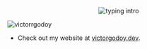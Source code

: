 <p align="center">
  <img src="https://readme-typing-svg.demolab.com?color=08CE90&center=true&vCenter=true&lines=Hello+everyone!!!;My+name's+Victor+Godoy.;I'm+a+student+developer." alt="typing intro">
</p>
<p align="left"> 
  <img src="https://komarev.com/ghpvc/?username=victorrgodoy&label=Profile%20views&color=0e75b6&style=flat-square" alt="victorrgodoy" /> 
</p>

- Check out my website at <a href="https://victordev-rosy.vercel.app" target="_blank">victorgodoy.dev</a>.
